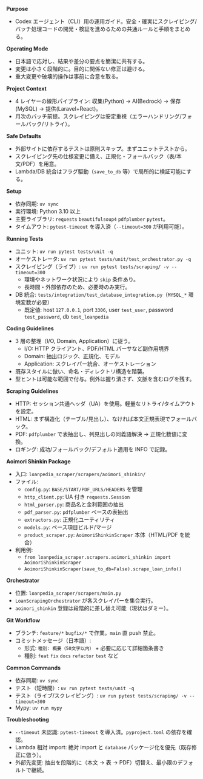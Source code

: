 **Purpose**
- Codex エージェント（CLI）用の運用ガイド。安全・確実にスクレイピング/バッチ処理コードの開発・検証を進めるための共通ルールと手順をまとめる。

**Operating Mode**
- 日本語で応対し、結果や差分の要点を簡潔に共有する。
- 変更は小さく段階的に。目的に関係ない修正は避ける。
- 重大変更や破壊的操作は事前に合意を取る。

**Project Context**
- 4 レイヤーの線形パイプライン: 収集(Python) → AI(Bedrock) → 保存(MySQL) → 提供(Laravel+React)。
- 月次のバッチ前提。スクレイピングは安定重視（エラーハンドリング/フォールバック/リトライ）。

**Safe Defaults**
- 外部サイトに依存するテストは原則スキップ。まずユニットテストから。
- スクレイピング先の仕様変更に備え、正規化・フォールバック（表/本文/PDF）を用意。
- Lambda/DB 統合はフラグ駆動（`save_to_db` 等）で局所的に検証可能にする。

**Setup**
- 依存同期: `uv sync`
- 実行環境: Python 3.10 以上
- 主要ライブラリ: `requests` `beautifulsoup4` `pdfplumber` `pytest`。
- タイムアウト: `pytest-timeout` を導入済（`--timeout=300` が利用可能）。

**Running Tests**
- ユニット: `uv run pytest tests/unit -q`
- オーケストレータ: `uv run pytest tests/unit/test_orchestrator.py -q`
- スクレイピング（ライブ）: `uv run pytest tests/scraping/ -v --timeout=300`
  - 環境やネットワーク状況により `skip` 条件あり。
  - 長時間・外部依存のため、必要時のみ実行。
- DB 統合: `tests/integration/test_database_integration.py`（`MYSQL_*` 環境変数が必要）
  - 既定値: host `127.0.0.1`, port `3306`, user `test_user`, password `test_password`, db `test_loanpedia`

**Coding Guidelines**
- 3 層の整理（I/O, Domain, Application）に従う。
  - I/O: HTTP クライアント、PDF/HTML パーサなど副作用境界
  - Domain: 抽出ロジック、正規化、モデル
  - Application: スクレイパー統合、オーケストレーション
- 既存スタイルに倣い、命名・ディレクトリ構造を踏襲。
- 型ヒントは可能な範囲で付与。例外は握り潰さず、文脈を含むログを残す。

**Scraping Guidelines**
- HTTP: セッション共通ヘッダ（UA）を使用。軽量なリトライ/タイムアウトを設定。
- HTML: まず構造化（テーブル/見出し）、なければ本文正規表現でフォールバック。
- PDF: `pdfplumber` で表抽出し、列見出しの同義語解決 → 正規化数値に変換。
- ロギング: 成功/フォールバック/デフォルト適用を INFO で記録。

**Aoimori Shinkin Package**
- 入口: `loanpedia_scraper/scrapers/aoimori_shinkin/`
- ファイル:
  - `config.py`: `BASE/START/PDF_URLS/HEADERS` を管理
  - `http_client.py`: UA 付き `requests.Session`
  - `html_parser.py`: 商品名と金利範囲の抽出
  - `pdf_parser.py`: `pdfplumber` ベースの表抽出
  - `extractors.py`: 正規化ユーティリティ
  - `models.py`: ベース項目ビルド/マージ
  - `product_scraper.py`: `AoimoriShinkinScraper` 本体（HTML/PDF を統合）
- 利用例:
  - `from loanpedia_scraper.scrapers.aoimori_shinkin import AoimoriShinkinScraper`
  - `AoimoriShinkinScraper(save_to_db=False).scrape_loan_info()`

**Orchestrator**
- 位置: `loanpedia_scraper/scrapers/main.py`
- `LoanScrapingOrchestrator` が各スクレイパーを集合実行。
- `aoimori_shinkin` 登録は段階的に差し替え可能（現状はダミー）。

**Git Workflow**
- ブランチ: `feature/*` `bugfix/*` で作業。`main` 直 push 禁止。
- コミットメッセージ（日本語）:
  - 形式: `種別: 概要（50文字以内）` + 必要に応じて詳細箇条書き
  - 種別: `feat` `fix` `docs` `refactor` `test` など

**Common Commands**
- 依存同期: `uv sync`
- テスト（短時間）: `uv run pytest tests/unit -q`
- テスト（ライブ/スクレイピング）: `uv run pytest tests/scraping/ -v --timeout=300`
- Mypy: `uv run mypy`

**Troubleshooting**
- `--timeout` 未認識: `pytest-timeout` を導入済。`pyproject.toml` の依存を確認。
- Lambda 相対 import: 絶対 import と `database` パッケージ化を優先（既存修正に倣う）。
- 外部先変更: 抽出を段階的に（本文 → 表 → PDF）切替え、最小限のデフォルトで継続。

